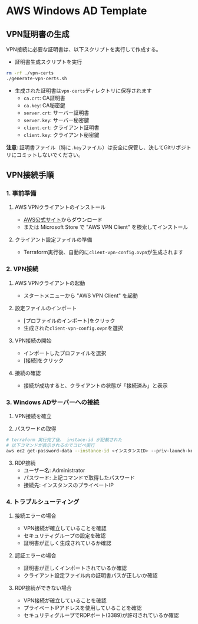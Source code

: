 # AWS Windows AD Template

## VPN証明書の生成

VPN接続に必要な証明書は、以下スクリプトを実行して作成する。

* 証明書生成スクリプトを実行
```bash
rm -rf ./vpn-certs
./generate-vpn-certs.sh
```


* 生成された証明書は`vpn-certs`ディレクトリに保存されます
   - `ca.crt`: CA証明書
   - `ca.key`: CA秘密鍵
   - `server.crt`: サーバー証明書
   - `server.key`: サーバー秘密鍵
   - `client.crt`: クライアント証明書
   - `client.key`: クライアント秘密鍵

**注意**: 証明書ファイル（特に`.key`ファイル）は安全に保管し、決してGitリポジトリにコミットしないでください。

## VPN接続手順

### 1. 事前準備

1. AWS VPNクライアントのインストール
   - [AWS公式サイト](https://aws.amazon.com/vpn/client-vpn-download/)からダウンロード
   - または Microsoft Store で "AWS VPN Client" を検索してインストール

2. クライアント設定ファイルの準備
   - Terraform実行後、自動的に`client-vpn-config.ovpn`が生成されます

### 2. VPN接続

1. AWS VPNクライアントの起動
   - スタートメニューから "AWS VPN Client" を起動

2. 設定ファイルのインポート
   - [プロファイルのインポート]をクリック
   - 生成された`client-vpn-config.ovpn`を選択

3. VPN接続の開始
   - インポートしたプロファイルを選択
   - [接続]をクリック

4. 接続の確認
   - 接続が成功すると、クライアントの状態が「接続済み」と表示

### 3. Windows ADサーバーへの接続

1. VPN接続を確立

2. パスワードの取得
```bash
# terraform 実行完了後、 instace-id が記載された
# 以下コマンドが表示されるのでコピペ実行
aws ec2 get-password-data --instance-id <インスタンスID> --priv-launch-key windows_ad_key.pem
```

3. RDP接続
   - ユーザー名: Administrator
   - パスワード: 上記コマンドで取得したパスワード
   - 接続先: インスタンスのプライベートIP

### 4. トラブルシューティング

1. 接続エラーの場合
   - VPN接続が確立していることを確認
   - セキュリティグループの設定を確認
   - 証明書が正しく生成されているか確認

2. 認証エラーの場合
   - 証明書が正しくインポートされているか確認
   - クライアント設定ファイル内の証明書パスが正しいか確認

3. RDP接続ができない場合
   - VPN接続が確立していることを確認
   - プライベートIPアドレスを使用していることを確認
   - セキュリティグループでRDPポート(3389)が許可されているか確認 